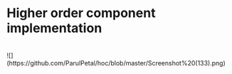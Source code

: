 <h1> Higher order component implementation</h1>
<br/>
![](https://github.com/ParulPetal/hoc/blob/master/Screenshot%20(133).png)
